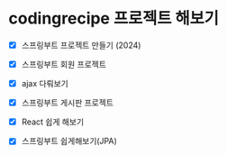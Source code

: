 # codingrecipe 프로젝트 해보기

- [x] 스프링부트 프로젝트 만들기 (2024)
  
- [x] 스프링부트 회원 프로젝트

- [x] ajax 다뤄보기

- [x] 스프링부트 게시판 프로젝트

- [x] React 쉽게 해보기

- [x] 스프링부트 쉽게해보기(JPA) 
